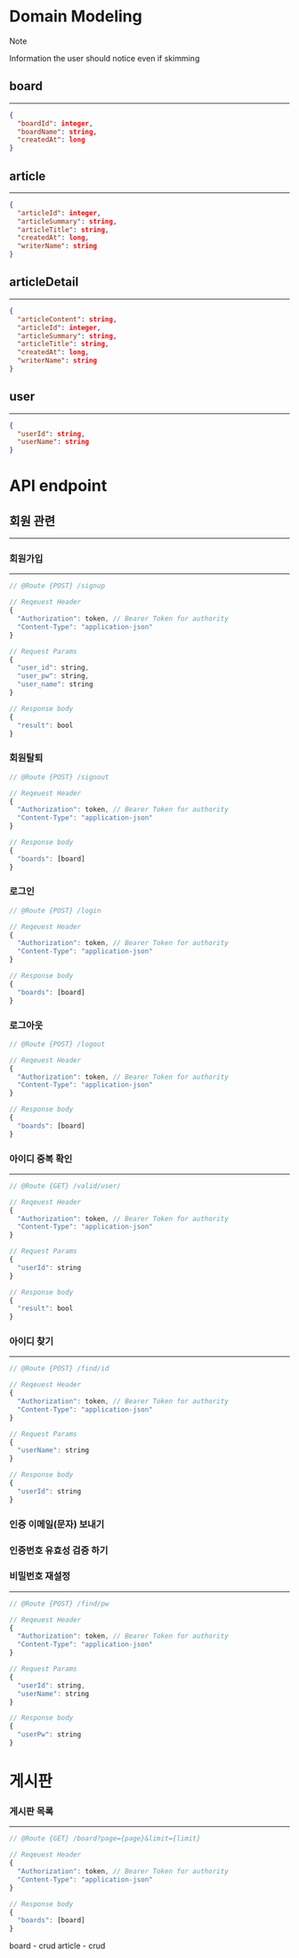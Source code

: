 # Domain Modeling

> [!NOTE]  
> Information the user should notice even if skimming

## board

---

```json
{
  "boardId": integer,
  "boardName": string,
  "createdAt": long
}
```

## article

---

```json
{
  "articleId": integer,
  "articleSummary": string,
  "articleTitle": string,
  "createdAt": long,
  "writerName": string
}
```

## articleDetail

---

```json
{
  "articleContent": string,
  "articleId": integer,
  "articleSummary": string,
  "articleTitle": string,
  "createdAt": long,
  "writerName": string
}
```

## user

---

```json
{
  "userId": string,
  "userName": string
}
```

# API endpoint

## 회원 관련

---

### 회원가입

---

```js
// @Route {POST} /signup

// Reqeuest Header
{
  "Authorization": token, // Bearer Token for authority
  "Content-Type": "application-json"
}

// Request Params
{
  "user_id": string,
  "user_pw": string,
  "user_name": string
}

// Response body
{
  "result": bool
}
```

### 회원탈퇴

```js
// @Route {POST} /signout

// Reqeuest Header
{
  "Authorization": token, // Bearer Token for authority
  "Content-Type": "application-json"
}

// Response body
{
  "boards": [board]
}
```

### 로그인

```js
// @Route {POST} /login

// Reqeuest Header
{
  "Authorization": token, // Bearer Token for authority
  "Content-Type": "application-json"
}

// Response body
{
  "boards": [board]
}
```

### 로그아웃

```js
// @Route {POST} /logout

// Reqeuest Header
{
  "Authorization": token, // Bearer Token for authority
  "Content-Type": "application-json"
}

// Response body
{
  "boards": [board]
}
```

### 아이디 중복 확인

---

```js
// @Route {GET} /valid/user/

// Reqeuest Header
{
  "Authorization": token, // Bearer Token for authority
  "Content-Type": "application-json"
}

// Request Params
{
  "userId": string
}

// Response body
{
  "result": bool
}
```

### 아이디 찾기

---

```js
// @Route {POST} /find/id

// Reqeuest Header
{
  "Authorization": token, // Bearer Token for authority
  "Content-Type": "application-json"
}

// Request Params
{
  "userName": string
}

// Response body
{
  "userId": string
}
```

### 인증 이메일(문자) 보내기

### 인증번호 유효성 검증 하기

### 비밀번호 재설정

---

```js
// @Route {POST} /find/pw

// Reqeuest Header
{
  "Authorization": token, // Bearer Token for authority
  "Content-Type": "application-json"
}

// Request Params
{
  "userId": string,
  "userName": string
}

// Response body
{
  "userPw": string
}
```

# 게시판

### 게시판 목록

---

```js
// @Route {GET} /board?page={page}&limit={limit}

// Reqeuest Header
{
  "Authorization": token, // Bearer Token for authority
  "Content-Type": "application-json"
}

// Response body
{
  "boards": [board]
}
```

board - crud
article - crud
